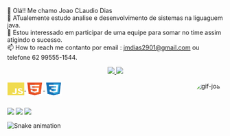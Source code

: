 👋 Olá!! Me chamo Joao CLaudio Dias <br>
🌱 ATualemente estudo analise e desenvolvimento de sistemas na liguaguem java.<br>
💞️ Estou interessado em participar de uma equipe para somar no time assim atigindo o sucesso.<br>
📫 How to reach me contanto por email : jmdias2901@gmail.com ou telefone 62 99555-1544.<br>

<div align="center">
  <a href="https://github.com/joaodiasft">
  <img height="180em" src="https://github-readme-stats.vercel.app/api?username=joaodiasft&show_icons=true&theme=dark&include_all_commits=true&count_private=true"/>
  <img height="180em" src="https://github-readme-stats.vercel.app/api/top-langs/?username=joaodiasft&layout=compact&langs_count=7&theme=dark"/>
</div>
  
 <div style="display: inline_block"><br>
  <img align="center" alt="Linguaguem-Js" height="30" width="40" src="https://raw.githubusercontent.com/devicons/devicon/master/icons/javascript/javascript-plain.svg">
  <img align="center" alt="Linguaguem-HTML" height="30" width="40" src="https://raw.githubusercontent.com/devicons/devicon/master/icons/html5/html5-original.svg">
  <img align="center" alt="Linguaguem-CSS" height="30" width="40" src="https://raw.githubusercontent.com/devicons/devicon/master/icons/css3/css3-original.svg">
  <img align="right" alt="gif-joao" height="150" style="border-radius:50px;" src="">
 </div>
 
  ##
  
  <div> 
  <a href="https://instagram.com/joaocllaudio" target="_blank"><img src="https://img.shields.io/badge/-Instagram-%23E4405F?style=for-the-badge&logo=instagram&logoColor=white" target="_blank"></a>
  <a href = "jmdias2901@gmail.com"><img src="https://img.shields.io/badge/-Gmail-%23333?style=for-the-badge&logo=gmail&logoColor=white" target="_blank"></a>
  <a href="https://www.linkedin.com/in/#" target="_blank"><img src="https://img.shields.io/badge/-LinkedIn-%230077B5?style=for-the-badge&logo=linkedin&logoColor=white" target="_blank"></a> 
 
  ![Snake animation](https://github.com/joaodiasft/joaodiasft/blob/output/github-contribution-grid-snake.svg)
 
</div>
